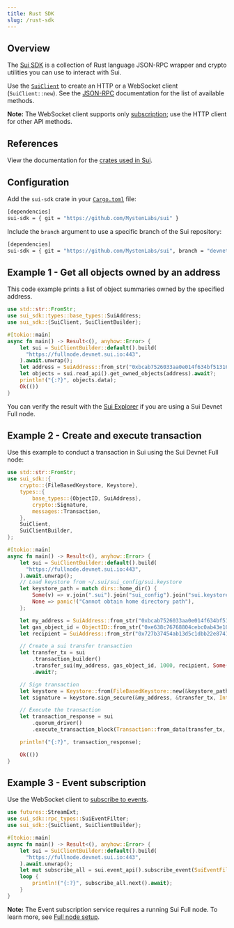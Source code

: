 ```yaml
---
title: Rust SDK
slug: /rust-sdk
---
```


## Overview

The [Sui SDK](https://github.com/MystenLabs/sui/tree/main/crates/sui-sdk) is a collection of Rust language JSON-RPC wrapper and crypto utilities you can use to interact with Sui.

Use the [`SuiClient`](../../build/setup/cli/client-cli.md) to create an HTTP or a WebSocket client (`SuiClient::new`). See the [JSON-RPC](../json-rpc/json-rpc-api.md#sui-json-rpc-methods) documentation for the list of available methods.

**Note:** The WebSocket client supports only [subscription](../../learn/core-concepts/event-query-and-subscription.md#subscribe-to-sui-events); use the HTTP client for other API methods.

## References

View the documentation for the [crates used in Sui](https://mystenlabs.github.io/sui/).

## Configuration

Add the `sui-sdk` crate in your [`Cargo.toml`](https://doc.rust-lang.org/cargo/reference/manifest.html) file:

```bash
[dependencies]
sui-sdk = { git = "https://github.com/MystenLabs/sui" }
```

Include the `branch` argument to use a specific branch of the Sui repository:

```bash
[dependencies]
sui-sdk = { git = "https://github.com/MystenLabs/sui", branch = "devnet" }
```

## Example 1 - Get all objects owned by an address

This code example prints a list of object summaries owned by the specified address.

```rust
use std::str::FromStr;
use sui_sdk::types::base_types::SuiAddress;
use sui_sdk::{SuiClient, SuiClientBuilder};

#[tokio::main]
async fn main() -> Result<(), anyhow::Error> {
    let sui = SuiClientBuilder::default().build(
      "https://fullnode.devnet.sui.io:443",
    ).await.unwrap();
    let address = SuiAddress::from_str("0xbcab7526033aa0e014f634bf51316715dda0907a7fab5a8d7e3bd44e634a4d44")?;
    let objects = sui.read_api().get_owned_objects(address).await?;
    println!("{:?}", objects.data);
    Ok(())
}
```

You can verify the result with the [Sui Explorer](https://suiexplorer.com/) if you are using a Sui Devnet Full node.

## Example 2 - Create and execute transaction

Use this example to conduct a transaction in Sui using the Sui Devnet Full node:

```rust
use std::str::FromStr;
use sui_sdk::{
    crypto::{FileBasedKeystore, Keystore},
    types::{
        base_types::{ObjectID, SuiAddress},
        crypto::Signature,
        messages::Transaction,
    },
    SuiClient,
    SuiClientBuilder,
};

#[tokio::main]
async fn main() -> Result<(), anyhow::Error> {
    let sui = SuiClientBuilder::default().build(
      "https://fullnode.devnet.sui.io:443",
    ).await.unwrap();
    // Load keystore from ~/.sui/sui_config/sui.keystore
    let keystore_path = match dirs::home_dir() {
        Some(v) => v.join(".sui").join("sui_config").join("sui.keystore"),
        None => panic!("Cannot obtain home directory path"),
    };

    let my_address = SuiAddress::from_str("0xbcab7526033aa0e014f634bf51316715dda0907a7fab5a8d7e3bd44e634a4d44")?;
    let gas_object_id = ObjectID::from_str("0xe638c76768804cebc0ab43e103999886641b0269a46783f2b454e2f8880b5255")?;
    let recipient = SuiAddress::from_str("0x727b37454ab13d5c1dbb22e8741bff72b145d1e660f71b275c01f24e7860e5e5")?;

    // Create a sui transfer transaction
    let transfer_tx = sui
        .transaction_builder()
        .transfer_sui(my_address, gas_object_id, 1000, recipient, Some(1000))
        .await?;

    // Sign transaction
    let keystore = Keystore::from(FileBasedKeystore::new(&keystore_path)?);
    let signature = keystore.sign_secure(&my_address, &transfer_tx, Intent::default())?;

    // Execute the transaction
    let transaction_response = sui
        .quorum_driver()
        .execute_transaction_block(Transaction::from_data(transfer_tx, Intent::default(), signature))

    println!("{:?}", transaction_response);

    Ok(())
}
```

## Example 3 - Event subscription

Use the WebSocket client to [subscribe to events](../../learn/core-concepts/event-query-and-subscription.md#subscribe-to-sui-events).

```rust
use futures::StreamExt;
use sui_sdk::rpc_types::SuiEventFilter;
use sui_sdk::{SuiClient, SuiClientBuilder};

#[tokio::main]
async fn main() -> Result<(), anyhow::Error> {
    let sui = SuiClientBuilder::default().build(
      "https://fullnode.devnet.sui.io:443",
    ).await.unwrap();
    let mut subscribe_all = sui.event_api().subscribe_event(SuiEventFilter::All(vec![])).await?;
    loop {
        println!("{:?}", subscribe_all.next().await);
    }
}
```

**Note:** The Event subscription service requires a running Sui Full node. To learn more, see [Full node setup](../../contribute/nodes/full-node.md#fullnode-setup).
